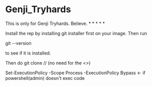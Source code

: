 # Genji_Tryhards

This is only for Genji Tryhards. Believe. 
*
*
*
*
*

Install the rep by installing git installer first on your image. Then run 

git --version

to see if it is installed.

Then do 
git clone //<link>          (no need for the <>)


Set-ExecutionPolicy -Scope Process -ExecutionPolicy Bypass ← if powershell(admin) doesn't exec code
